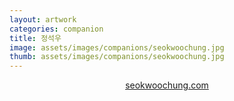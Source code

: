 ```yaml
---
layout: artwork
categories: companion
title: 정석우
image: assets/images/companions/seokwoochung.jpg
thumb: assets/images/companions/seokwoochung.jpg
---
```


<div style="text-align: center">
  <p><a href="https://seokwoochung.com">seokwoochung.com</a></p>
</div>